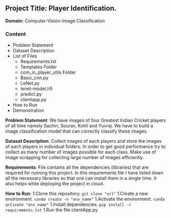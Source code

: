 ## Project Title: Player Identification.
**Domain:** Computer-Vision-Image Classification

### Content
- Problem Statement
- Dataset Description 
- List of Files
  - Requirements.txt
  - Templates Folder
  - com_in_player_utils Folder
  - Basic_cnn.py
  - LeNet.py
  - lenet-model.h5
  - predict.py
  - clientapp.py
- How to Run
- Demonstration


**Problem Statement**: We have images of four Greatest Indian Cricket players of all time namely Sachin, Sourav, Kohli and Yuvraj. We have to build a image classification model that can correctly classify these images. 

**Dataset Description**: Collect images of each players and store the images of each players in individual folders. In order to get good performance try to collect as many number of images possible for each class. Make use of image scrapping for collecting large number of images efficiently.

**Requirements**: File contains all the dependencies (libraries) that are required for running this project. In this requirements file I have listed down all the necessary libraries so that one can install them in a single time. It also helps while deploying the project in cloud.

**How to Run**: 1.Clone this repository. ``` git clone "url" ```
                1.Create a new environment. ``` conda create -n "env_name" ```
                1.Activate the environment. ``` conda activate "env_name" ```
                1.Install dependencies. ``` pip install -r requirements.txt ```
                1.Run the file clientApp.py
  
